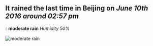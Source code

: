 ## It rained the last time in Beijing on *June 10th 2016 around 02:57 pm*
💧  **moderate rain** *Humidity 50%*

![moderate rain](http://openweathermap.org/img/w/10d.png)
